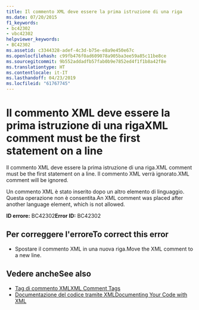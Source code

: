 ```yaml
---
title: Il commento XML deve essere la prima istruzione di una riga
ms.date: 07/20/2015
f1_keywords:
- bc42302
- vbc42302
helpviewer_keywords:
- BC42302
ms.assetid: c3344328-adef-4c3d-b75e-e8a9e450e67c
ms.openlocfilehash: c99fb476f0ad609078a905ba3ee59a85c11be8ce
ms.sourcegitcommit: 9b552addadfb57fab0b9e7852ed4f1f1b8a42f8e
ms.translationtype: HT
ms.contentlocale: it-IT
ms.lasthandoff: 04/23/2019
ms.locfileid: "61767745"
---
```

# <a name="xml-comment-must-be-the-first-statement-on-a-line"></a><span data-ttu-id="6c6ae-102">Il commento XML deve essere la prima istruzione di una riga</span><span class="sxs-lookup"><span data-stu-id="6c6ae-102">XML comment must be the first statement on a line</span></span>
<span data-ttu-id="6c6ae-103">Il commento XML deve essere la prima istruzione di una riga.</span><span class="sxs-lookup"><span data-stu-id="6c6ae-103">XML comment must be the first statement on a line.</span></span> <span data-ttu-id="6c6ae-104">Il commento XML verrà ignorato.</span><span class="sxs-lookup"><span data-stu-id="6c6ae-104">XML comment will be ignored.</span></span>  
  
 <span data-ttu-id="6c6ae-105">Un commento XML è stato inserito dopo un altro elemento di linguaggio. Questa operazione non è consentita.</span><span class="sxs-lookup"><span data-stu-id="6c6ae-105">An XML comment was placed after another language element, which is not allowed.</span></span>  
  
 <span data-ttu-id="6c6ae-106">**ID errore:** BC42302</span><span class="sxs-lookup"><span data-stu-id="6c6ae-106">**Error ID:** BC42302</span></span>  
  
## <a name="to-correct-this-error"></a><span data-ttu-id="6c6ae-107">Per correggere l'errore</span><span class="sxs-lookup"><span data-stu-id="6c6ae-107">To correct this error</span></span>  
  
- <span data-ttu-id="6c6ae-108">Spostare il commento XML in una nuova riga.</span><span class="sxs-lookup"><span data-stu-id="6c6ae-108">Move the XML comment to a new line.</span></span>  
  
## <a name="see-also"></a><span data-ttu-id="6c6ae-109">Vedere anche</span><span class="sxs-lookup"><span data-stu-id="6c6ae-109">See also</span></span>

- [<span data-ttu-id="6c6ae-110">Tag di commento XML</span><span class="sxs-lookup"><span data-stu-id="6c6ae-110">XML Comment Tags</span></span>](../../visual-basic/language-reference/xmldoc/index.md)
- [<span data-ttu-id="6c6ae-111">Documentazione del codice tramite XML</span><span class="sxs-lookup"><span data-stu-id="6c6ae-111">Documenting Your Code with XML</span></span>](../../visual-basic/programming-guide/program-structure/documenting-your-code-with-xml.md)
